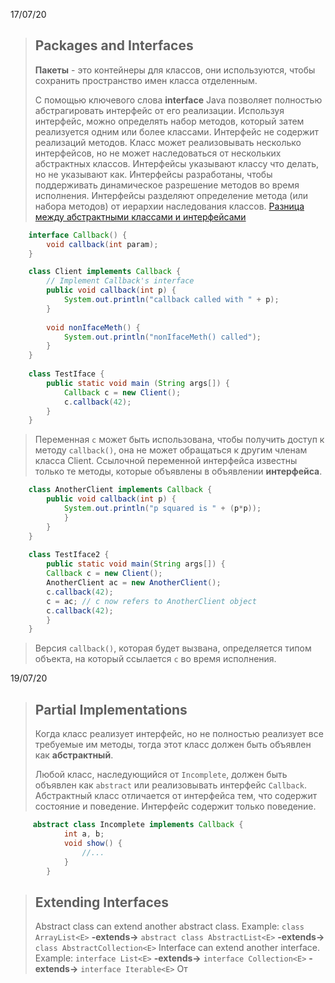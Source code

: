 17/07/20
>## Packages and Interfaces
>**Пакеты** - это контейнеры для классов, они используются, чтобы сохранить пространство имен класса отделенным. 
>
>С помощью ключевого слова **interface** Java позволяет полностью абстрагировать интерфейс от его реализации. Используя интерфейс, можно определять набор методов, который затем реализуется одним или более классами. Интерфейс не содержит реализаций методов. Класс может реализовывать несколько интерфейсов, но не может наследоваться от нескольких абстрактных классов. 
>Интерфейсы указывают классу что делать, но не указывают как. Интерфейсы разработаны, чтобы поддерживать динамическое разрешение методов во время исполнения. Интерфейсы разделяют определение метода (или набора методов) от иерархии наследования классов. 
>[Разница между абстрактными классами и интерфейсами](https://javarush.ru/groups/posts/1985-raznica-mezhdu-abstraktnihmi-klassami-i-interfeysami)
```java
    interface Callback() {
	    void callback(int param);
    }

    class Client implements Callback {
	    // Implement Callback's interface
	    public void callback(int p) {
		    System.out.println("callback called with " + p);
		}
	    
	    void nonIfaceMeth() {
		    System.out.println("nonIfaceMeth() called");
		}
    }
    
    class TestIface {
	    public static void main (String args[]) {
		    Callback c = new Client();
		    c.callback(42);
	    }
	}
```
>Переменная `c` может быть использована, чтобы получить доступ к методу `callback()`, она не может обращаться к другим членам класса Client. Ссылочной переменной интерфейса известны только те методы, которые объявлены в объявлении **интерфейса**. 
```java
    class AnotherClient implements Callback {
    	public void callback(int p) {
    		System.out.println("p squared is " + (p*p));
    		}
    	}
    }
    
    class TestIface2 {
    	public static void main(String args[]) {
    	Callback c = new Client();
    	AnotherClient ac = new AnotherClient();
    	c.callback(42);
    	c = ac; // c now refers to AnotherClient object
    	c.callback(42);
    	}
    }
```
>Версия `callback()`, которая будет вызвана, определяется типом объекта, на который ссылается `c` во время исполнения. 

19/07/20
>## Partial Implementations
>Когда класс реализует интерфейс, но не полностью реализует все требуемые им методы, тогда этот класс должен быть объявлен как **абстрактный**.
>
>Любой класс, наследующийся от `Incomplete`, должен быть объявлен как `abstract` или реализовывать интерфейс `Callback`.
>Абстрактный класс отличается от интерфейса тем, что содержит состояние и поведение. Интерфейс содержит только поведение.
```java
     abstract class Incomplete implements Callback {
        	int a, b;
        	void show() {
        		//...
        	}
        }
```
>## Extending Interfaces
>Abstract class can extend another abstract class. Example:
>`class ArrayList<E>` **-extends->** `abstract class AbstractList<E>` **-extends->** `class AbstractCollection<E>`
>Interface can extend another interface. Example:
>`interface List<E>` **-extends->** `interface Collection<E>` **-extends->** `interface Iterable<E>`
>От 
			
<!--stackedit_data:
eyJoaXN0b3J5IjpbNjU1NzEzMDg4LC0yMTA2MDAwNTQwLC0yMD
E5MTI4Mjc4LDcwNzI4OTMyLC0xNzg2NDY2MTQ2LDUwNTcxODg2
OV19
-->